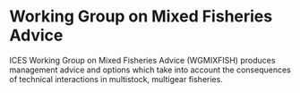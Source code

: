 # Working Group on Mixed Fisheries Advice

ICES Working Group on Mixed Fisheries Advice (WGMIXFISH) produces management advice and options which take into account the consequences of technical interactions in multistock, multigear fisheries. 
